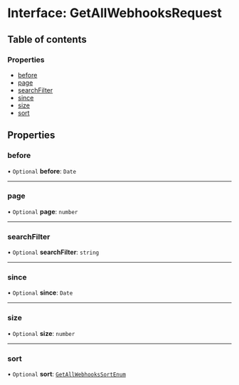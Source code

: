 # Interface: GetAllWebhooksRequest

## Table of contents

### Properties

- [before](GetAllWebhooksRequest.md#before)
- [page](GetAllWebhooksRequest.md#page)
- [searchFilter](GetAllWebhooksRequest.md#searchfilter)
- [since](GetAllWebhooksRequest.md#since)
- [size](GetAllWebhooksRequest.md#size)
- [sort](GetAllWebhooksRequest.md#sort)

## Properties

### <a id="before" name="before"></a> before

• `Optional` **before**: `Date`

___

### <a id="page" name="page"></a> page

• `Optional` **page**: `number`

___

### <a id="searchfilter" name="searchfilter"></a> searchFilter

• `Optional` **searchFilter**: `string`

___

### <a id="since" name="since"></a> since

• `Optional` **since**: `Date`

___

### <a id="size" name="size"></a> size

• `Optional` **size**: `number`

___

### <a id="sort" name="sort"></a> sort

• `Optional` **sort**: [`GetAllWebhooksSortEnum`](../enums/GetAllWebhooksSortEnum.md)
